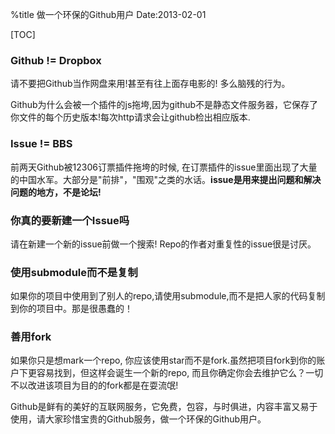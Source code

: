 %title 做一个环保的Github用户
Date:2013-02-01

[TOC]

### Github != Dropbox

请不要把Github当作网盘来用!甚至有往上面存电影的! 多么脑残的行为。

Github为什么会被一个插件的js拖垮,因为github不是静态文件服务器，它保存了你文件的每个历史版本!每次http请求会让github检出相应版本.

### Issue != BBS

前两天Github被12306订票插件拖垮的时候, 在订票插件的issue里面出现了大量的中国水军。大部分是"前排"，"围观"之类的水话。**issue是用来提出问题和解决问题的地方，不是论坛!** 

### 你真的要新建一个Issue吗

请在新建一个新的issue前做一个搜索! Repo的作者对重复性的issue很是讨厌。

### 使用submodule而不是复制

如果你的项目中使用到了别人的repo,请使用submodule,而不是把人家的代码复制到你的项目中。那是很愚蠢的！

### 善用fork

如果你只是想mark一个repo, 你应该使用star而不是fork.虽然把项目fork到你的账户下更容易找到，但这样会诞生一个新的repo, 而且你确定你会去维护它么？一切不以改进该项目为目的的fork都是在耍流氓!

Github是鲜有的美好的互联网服务，它免费，包容，与时俱进，内容丰富又易于使用，请大家珍惜宝贵的Github服务，做一个环保的Github用户。
